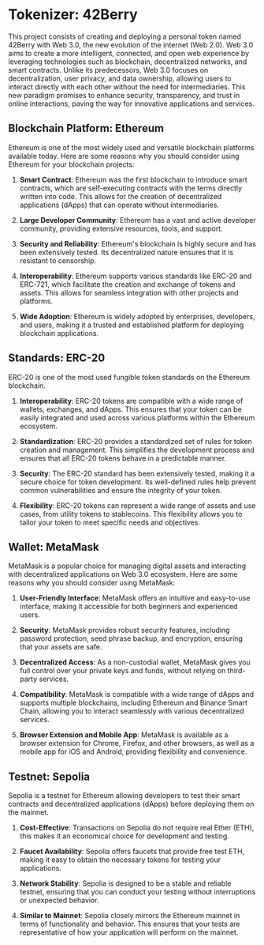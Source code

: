 # Tokenizer: 42Berry

This project consists of creating and deploying a personal token named 42Berry with Web 3.0, the new evolution of the internet (Web 2.0).
Web 3.0 aims to create a more intelligent, connected, and open web experience by leveraging technologies such as blockchain, decentralized networks, and smart contracts. Unlike its predecessors, Web 3.0 focuses on decentralization, user privacy, and data ownership, allowing users to interact directly with each other without the need for intermediaries. 
This new paradigm promises to enhance security, transparency, and trust in online interactions, paving the way for innovative applications and services.


## Blockchain Platform: Ethereum

Ethereum is one of the most widely used and versatile blockchain platforms available today. Here are some reasons why you should consider using Ethereum for your blockchain projects:

1. **Smart Contract**: Ethereum was the first blockchain to introduce smart contracts, which are self-executing contracts with the terms directly written into code. This allows for the creation of decentralized applications (dApps) that can operate without intermediaries.

2. **Large Developer Community**: Ethereum has a vast and active developer community, providing extensive resources, tools, and support.

3. **Security and Reliability**: Ethereum's blockchain is highly secure and has been extensively tested. Its decentralized nature ensures that it is resistant to censorship.

4. **Interoperability**: Ethereum supports various standards like ERC-20 and ERC-721, which facilitate the creation and exchange of tokens and assets. This allows for seamless integration with other projects and platforms.

5. **Wide Adoption**: Ethereum is widely adopted by enterprises, developers, and users, making it a trusted and established platform for deploying blockchain applications.


## Standards: ERC-20

ERC-20 is one of the most used fungible token standards on the Ethereum blockchain. 

1. **Interoperability**: ERC-20 tokens are compatible with a wide range of wallets, exchanges, and dApps. This ensures that your token can be easily integrated and used across various platforms within the Ethereum ecosystem.

2. **Standardization**: ERC-20 provides a standardized set of rules for token creation and management. This simplifies the development process and ensures that all ERC-20 tokens behave in a predictable manner.

3. **Security**: The ERC-20 standard has been extensively tested, making it a secure choice for token development. Its well-defined rules help prevent common vulnerabilities and ensure the integrity of your token.

4. **Flexibility**: ERC-20 tokens can represent a wide range of assets and use cases, from utility tokens to stablecoins. This flexibility allows you to tailor your token to meet specific needs and objectives.


## Wallet: MetaMask

MetaMask is a popular choice for managing digital assets and interacting with decentralized applications on Web 3.0 ecosystem. Here are some reasons why you should consider using MetaMask:

1. **User-Friendly Interface**: MetaMask offers an intuitive and easy-to-use interface, making it accessible for both beginners and experienced users.

2. **Security**: MetaMask provides robust security features, including password protection, seed phrase backup, and encryption, ensuring that your assets are safe.

3. **Decentralized Access**: As a non-custodial wallet, MetaMask gives you full control over your private keys and funds, without relying on third-party services.

4. **Compatibility**: MetaMask is compatible with a wide range of dApps and supports multiple blockchains, including Ethereum and Binance Smart Chain, allowing you to interact seamlessly with various decentralized services.

5. **Browser Extension and Mobile App**: MetaMask is available as a browser extension for Chrome, Firefox, and other browsers, as well as a mobile app for iOS and Android, providing flexibility and convenience.


## Testnet: Sepolia

Sepolia is a testnet for Ethereum allowing developers to test their smart contracts and decentralized applications (dApps) before deploying them on the mainnet.

1. **Cost-Effective**: Transactions on Sepolia do not require real Ether (ETH), this makes it an economical choice for development and testing.

2. **Faucet Availability**: Sepolia offers faucets that provide free test ETH, making it easy to obtain the necessary tokens for testing your applications.

3. **Network Stability**: Sepolia is designed to be a stable and reliable testnet, ensuring that you can conduct your testing without interruptions or unexpected behavior.

4. **Similar to Mainnet**: Sepolia closely mirrors the Ethereum mainnet in terms of functionality and behavior. This ensures that your tests are representative of how your application will perform on the mainnet.
